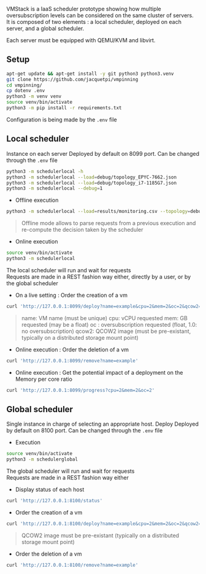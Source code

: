 VMStack is a IaaS scheduler prototype showing how multiple oversubscription levels can be considered on the same cluster of servers.  
It is composed of two elements : a local scheduler, deployed on each server, and a global scheduler.

Each server must be equipped with QEMU/KVM and libvirt.

## Setup

```bash
apt-get update && apt-get install -y git python3 python3.venv
git clone https://github.com/jacquetpi/vmpinning
cd vmpinning/
cp dotenv .env
python3 -m venv venv
source venv/bin/activate
python3 -m pip install -r requirements.txt
```

Configuration is being made by the ```.env``` file

## Local scheduler

Instance on each server
Deployed by default on 8099 port. Can be changed through the ```.env``` file

```bash
python3 -m schedulerlocal -h
python3 -m schedulerlocal --load=debug/topology_EPYC-7662.json
python3 -m schedulerlocal --load=debug/topology_i7-1185G7.json
python3 -m schedulerlocal --debug=1
```


- Offline execution 
```bash
python3 -m schedulerlocal --load=results/monitoring.csv --topology=debug/topology_EPYC-7662-exp.json
```
> Offline mode allows to parse requests from a previous execution and re-compute the decision taken by the scheduler

- Online execution
```bash
source venv/bin/activate
python3 -m schedulerlocal
```
The local scheduler will run and wait for requests  
Requests are made in a REST fashion way either, directly by a user, or by the global scheduler

- On a live setting : Order the creation of a vm
```bash
curl 'http://127.0.0.1:8099/deploy?name=example&cpu=2&mem=2&oc=2&qcow2=/var/lib/libvirt/images/hello.qcow2'
```
> name: VM name (must be unique)
> cpu: vCPU requested
> mem: GB requested (may be a float)
> oc : oversubscription requested (float, 1.0: no oversubscription)
> qcow2: QCOW2 image (must be pre-existant, typically on a distributed storage mount point)

- Online execution : Order the deletion of a vm
```bash
curl 'http://127.0.0.1:8099/remove?name=example'
```

- Online execution : Get the potential impact of a deployment on the Memory per core ratio
```bash
curl 'http://127.0.0.1:8099/progress?cpu=2&mem=2&oc=2'
```

## Global scheduler

Single instance in charge of selecting an appropriate host. Deploy
Deployed by default on 8100 port. Can be changed through the ```.env``` file

- Execution
```bash
source venv/bin/activate
python3 -m schedulerglobal
```
The global scheduler will run and wait for requests  
Requests are made in a REST fashion way either

- Display status of each host
```bash
curl 'http://127.0.0.1:8100/status'
```

-  Order the creation of a vm
```bash
curl 'http://127.0.0.1:8100/deploy?name=example&cpu=2&mem=2&oc=2&qcow2=/var/lib/libvirt/images/hello.qcow2'
```
>QCOW2 image must be pre-existant (typically on a distributed storage mount point)

- Order the deletion of a vm
```bash
curl 'http://127.0.0.1:8100/remove?name=example'
```
